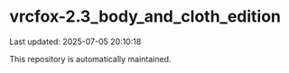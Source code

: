 # vrcfox-2.3_body_and_cloth_edition

Last updated: 2025-07-05 20:10:18

This repository is automatically maintained.
